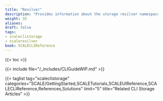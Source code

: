 ```yaml
---
title: "Resilver"
description: "Provides information about the storage resilver namespace in the TrueNAS CLI. Includes command syntax and common commands."
weight: 35
aliases:
draft: false
tags:
- scaleclistorage
- scaleresilver
book: SCALECLIReference
---
```


{{< toc >}}

{{< include file="/_includes/CLIGuideWIP.md" >}}

{{< taglist tag="scaleclistorage" categories="SCALE/GettingStarted,SCALETutorials,SCALEUIReference,SCALECLIReference,References,Solutions" limit="5" title="Related CLI Storage Articles" >}}
